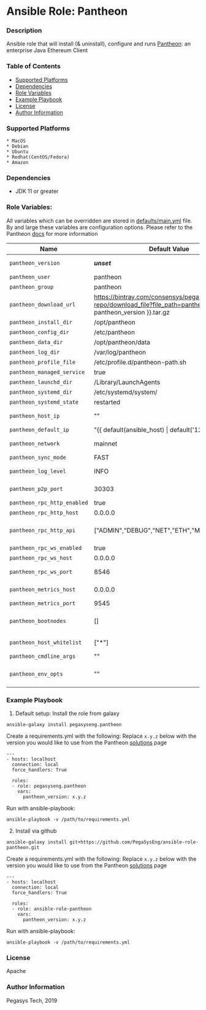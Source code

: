 # Ansible Role: Pantheon

### Description
Ansible role that will install (& uninstall), configure and runs [Pantheon](https://pegasys.tech/solutions/): an enterprise Java Ethereum Client

### Table of Contents
  - [Supported Platforms](#supported-platforms)
  - [Dependencies](#dependencies)
  - [Role Variables](#role-variables)
  - [Example Playbook](#example-playbook)
  - [License](#license)
  - [Author Information](#author-information)

### Supported Platforms
```
* MacOS
* Debian
* Ubuntu
* Redhat(CentOS/Fedora)
* Amazon
```

### Dependencies

* JDK 11 or greater

### Role Variables:

All variables which can be overridden are stored in [defaults/main.yml](defaults/main.yml) file. By and large these variables are configuration options. Please refer to the Pantheon [docs](https://docs.pantheon.pegasys.tech/en/stable/) for more information

| Name           | Default Value | Description                        |
| -------------- | ------------- | -----------------------------------|
| `pantheon_version` | ___unset___ |  __REQUIRED__ Version of Pantheon to install and run. All available versions are listed on our Pantheon [solutions](https://pegasys.tech/solutions/) page |
| `pantheon_user` | pantheon | Pantheon user |
| `pantheon_group` | pantheon | Pantheon group |
| `pantheon_download_url` | https://bintray.com/consensys/pegasys-repo/download_file?file_path=pantheon-{{ pantheon_version }}.tar.gz | The download tar.gz file used. You can use this if you need to retrieve pantheon from a custom location such as an internal repository. |
| `pantheon_install_dir` | /opt/pantheon | Path to install to  |
| `pantheon_config_dir` | /etc/pantheon | Path for default configuration |
| `pantheon_data_dir` | /opt/pantheon/data | Path for data directory|
| `pantheon_log_dir` | /var/log/pantheon | Path for logs |
| `pantheon_profile_file` | /etc/profile.d/pantheon-path.sh | Path to allow loading Pantheon into the system PATH |
| `pantheon_managed_service` | true | Enables a systemd service (or launchd if on Darwin) |
| `pantheon_launchd_dir` | /Library/LaunchAgents | The default launchd directory  |
| `pantheon_systemd_dir` | /etc/systemd/system/ | The default systemd directory |
| `pantheon_systemd_state` | restarted | The default option for the systemd service state |
| `pantheon_host_ip` | "" | The host IP that Pantheon uses for the P2P network. This specifies the host on which P2P listens |
| `pantheon_default_ip` | "{{ default(ansible_host) \| default('127.0.0.1') }}" | The fallback default for `pantheon_host_ip` |
| `pantheon_network` | mainnet | The network that this node will join. Other values are 'ropsten', 'rinkeby', 'goerli', 'dev'|
| `pantheon_sync_mode` | FAST | Specifies the synchronization mode. Other values are 'FULL' |
| `pantheon_log_level` | INFO | The log level to use. Other log levels are 'OFF', 'FATAL', 'WARN', 'INFO', 'DEBUG', 'TRACE', 'ALL' |
| `pantheon_p2p_port` | 30303 | Specifies the P2P listening ports (UDP and TCP). Ports must be exposed appropriately |
| `pantheon_rpc_http_enabled` | true | Enabled the HTTP JSON-RPC service |
| `pantheon_rpc_http_host` | 0.0.0.0 | Specifies the host on which HTTP JSON-RPC listens |
| `pantheon_rpc_http_api` | ["ADMIN","DEBUG","NET","ETH","MINER","WEB3"] | Comma-separated APIs to enable on the HTTP JSON-RPC channel. When you use this option, the `pantheon_rpc_http_enabled` option must also be enabled |
| `pantheon_rpc_ws_enabled` | true | Enabled the WebSockets service |
| `pantheon_rpc_ws_host` | 0.0.0.0 | Specifies the host on which WebSockets listens |
| `pantheon_rpc_ws_port` | 8546 | Specifies Websockets JSON-RPC listening port (TCP). Port must be exposed appropriately |
| `pantheon_metrics_host` | 0.0.0.0 | Specifies the host on which Prometheus accesses Pantheon metrics. The metrics server respects the `pantheon_whitelist` option |
| `pantheon_metrics_port` | 9545 | Specifies the port on which Prometheus accesses Pantheon metrics |
| `pantheon_bootnodes` | [] | List of comma-separated enode URLs for P2P discovery bootstrap. When connecting to MainNet or public testnets, the default is a predefined list of enode URLs |
| `pantheon_host_whitelist` | ["*"] | Comma-separated list of hostnames to allow access to the JSON-RPC API. By default, access from localhost and 127.0.0.1 is accepted. |
| `pantheon_cmdline_args` | "" | Command line args that are passed in as overrides |
| `pantheon_env_opts` | "" | Environmental variable PANTHEON_OPTS that gets passed to the JVM. eg: -agentlib:jdwp=transport=dt_socket,server=y,suspend=n,address=5005 |


### Example Playbook

1. Default setup:
Install the role from galaxy
```
ansible-galaxy install pegasyseng.pantheon
```

Create a requirements.yml with the following:
Replace `x.y.z` below with the version you would like to use from the Pantheon [solutions](https://pegasys.tech/solutions/) page
```
---
- hosts: localhost
  connection: local
  force_handlers: True

  roles:
  - role: pegasyseng.pantheon
    vars:
      pantheon_version: x.y.z

```

Run with ansible-playbook:
```
ansible-playbook -v /path/to/requirements.yml
```


2. Install via github

```
ansible-galaxy install git+https://github.com/PegaSysEng/ansible-role-pantheon.git
```

Create a requirements.yml with the following:
Replace `x.y.z` below with the version you would like to use from the Pantheon [solutions](https://pegasys.tech/solutions/) page
```
---
- hosts: localhost
  connection: local
  force_handlers: True

  roles:
  - role: ansible-role-pantheon
    vars:
      pantheon_version: x.y.z

```

Run with ansible-playbook:
```
ansible-playbook -v /path/to/requirements.yml
```


### License

Apache


### Author Information

Pegasys Tech, 2019
